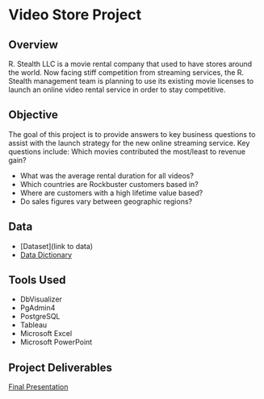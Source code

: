 # Video Store Project

 ## Overview
 R. Stealth LLC is a movie rental company that used to have stores around the
world. Now facing stiff competition from streaming services, the R. Stealth management team is planning to use its existing movie licenses to launch an online video rental service in order to stay competitive.

 ## Objective
 The goal of this project is to provide answers to key business questions to assist with the launch strategy for the new online streaming service. Key questions include:
 Which movies contributed the most/least to revenue gain?
- What was the average rental duration for all videos?
- Which countries are Rockbuster customers based in?
- Where are customers with a high lifetime value based?
- Do sales figures vary between geographic regions?

 ## Data
 - [Dataset](link to data)
 - [Data Dictionary]() 
 
 ## Tools Used
 - DbVisualizer
 - PgAdmin4
 - PostgreSQL
 - Tableau
 - Microsoft Excel
 - Microsoft PowerPoint
 
 ## Project Deliverables
 [Final Presentation](https://github.com/tiltonneena/VideoStore---SQL/blob/main/VideoStoreAnalysis.pdf)
 
